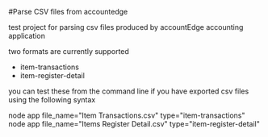 #Parse CSV files from accountedge

test project for parsing csv files produced by accountEdge accounting application

two formats are currently supported
* item-transactions
* item-register-detail

you can test these from the command line if you have exported csv files using the following syntax

node app file_name="Item Transactions.csv" type="item-transactions"
node app file_name="Items Register Detail.csv" type="item-register-detail"